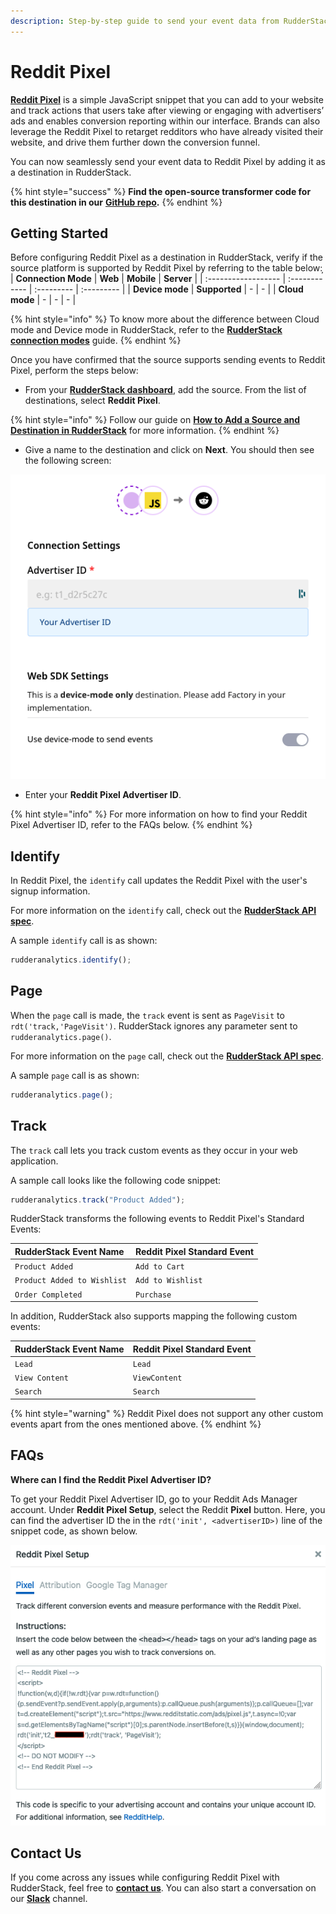 ```yaml
---
description: Step-by-step guide to send your event data from RudderStack to Reddit Pixel.
---
```


# Reddit Pixel

[**Reddit Pixel**](https://ads.reddit.com/) is a simple JavaScript snippet that you can add to your website and track actions that users take after viewing or engaging with advertisers’ ads and enables conversion reporting within our interface. Brands can also leverage the Reddit Pixel to retarget redditors who have already visited their website, and drive them further down the conversion funnel.

You can now seamlessly send your event data to Reddit Pixel by adding it as a destination in RudderStack.

{% hint style="success" %}
**Find the open-source transformer code for this destination in our** [**GitHub repo**](https://github.com/rudderlabs/rudder-sdk-js/tree/production-staging/integrations)**.**
{% endhint %}

## Getting Started

Before configuring Reddit Pixel as a destination in RudderStack, verify if the source platform is supported by Reddit Pixel by referring to the table below:
̦
| **Connection Mode** | **Web** | **Mobile** | **Server** |
| :------------------ | :------------ | :--------- | :--------- |
| **Device mode** | **Supported** | - | - |
| **Cloud mode** | - | - | - |

{% hint style="info" %}
To know more about the difference between Cloud mode and Device mode in RudderStack, refer to the [**RudderStack connection modes**](https://docs.rudderstack.com/get-started/rudderstack-connection-modes) guide.
{% endhint %}

Once you have confirmed that the source supports sending events to Reddit Pixel, perform the steps below:

- From your [**RudderStack dashboard**](https://app.rudderstack.com/), add the source. From the list of destinations, select **Reddit Pixel**.

{% hint style="info" %}
Follow our guide on [**How to Add a Source and Destination in RudderStack**](https://docs.rudderstack.com/how-to-guides/adding-source-and-destination-rudderstack) for more information.
{% endhint %}

- Give a name to the destination and click on **Next**. You should then see the following screen:

![](../../.gitbook/assets/RedditPixel-1.png)

- Enter your **Reddit Pixel Advertiser ID**.

{% hint style="info" %}
For more information on how to find your Reddit Pixel Advertiser ID, refer to the FAQs below.
{% endhint %}

## Identify

In Reddit Pixel, the `identify` call updates the Reddit Pixel with the user's signup information.

For more information on the `identify` call, check out the [**RudderStack API spec**](https://docs.rudderstack.com/rudderstack-api/rudderstack-spec/identify).

A sample `identify` call is as shown:

```javascript
rudderanalytics.identify();
```

## Page

When the `page` call is made, the `track` event is sent as `PageVisit` to `rdt('track,'PageVisit')`. RudderStack ignores any parameter sent to `rudderanalytics.page()`.

For more information on the `page` call, check out the [**RudderStack API spec**](https://docs.rudderstack.com/rudderstack-api/rudderstack-spec/page).

A sample `page` call is as shown:

```javascript
rudderanalytics.page();
```

## Track

The `track` call lets you track custom events as they occur in your web application.

A sample call looks like the following code snippet:

```javascript
rudderanalytics.track("Product Added");
```

RudderStack transforms the following events to Reddit Pixel's Standard Events:

| **RudderStack Event Name**      | **Reddit Pixel Standard Event** |
| :-------------------------- | :-------------------------- |
| `Product Added`             | `Add to Cart`               |
| `Product Added to Wishlist` | `Add to Wishlist`           |
| `Order Completed`           | `Purchase`                  |


In addition, RudderStack also supports mapping the following custom events:

| **RudderStack Event Name** | **Reddit Pixel Standard Event** |
| :--------------------- | :-------------------------- |
| `Lead`                 | `Lead`                      |
| `View Content`         | `ViewContent`               |
| `Search`               | `Search`                    |

{% hint style="warning" %}
Reddit Pixel does not support any other custom events apart from the ones mentioned above.
{% endhint %}

## FAQs

**Where can I find the Reddit Pixel Advertiser ID?**

To get your Reddit Pixel Advertiser ID, go to your Reddit Ads Manager account. Under **Reddit Pixel Setup**, select the Reddit **Pixel** button. Here, you can find the advertiser ID the in the `rdt('init', <advertiserID>)` line of the snippet code, as shown below.

![](../../.gitbook/assets/RedditPixel-2.png)

## Contact Us

If you come across any issues while configuring Reddit Pixel with RudderStack, feel free to [**contact us**](mailto:%20docs@rudderstack.com). You can also start a conversation on our [**Slack**](https://resources.rudderstack.com/join-rudderstack-slack) channel.
